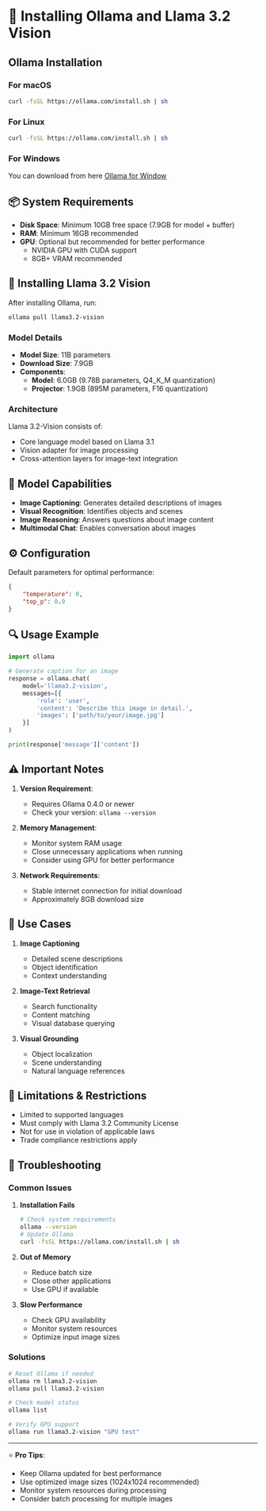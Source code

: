 # 🚀 Installing Ollama and Llama 3.2 Vision

## Ollama Installation

### For macOS
```bash
curl -fsSL https://ollama.com/install.sh | sh
```

### For Linux
```bash
curl -fsSL https://ollama.com/install.sh | sh
```

### For Windows
You can download from here [Ollama for Window ](https://ollama.com/download)

## 📦 System Requirements

- **Disk Space**: Minimum 10GB free space (7.9GB for model + buffer)
- **RAM**: Minimum 16GB recommended
- **GPU**: Optional but recommended for better performance
  - NVIDIA GPU with CUDA support
  - 8GB+ VRAM recommended

## 🔧 Installing Llama 3.2 Vision

After installing Ollama, run:
```bash
ollama pull llama3.2-vision
```

### Model Details

- **Model Size**: 11B parameters
- **Download Size**: 7.9GB
- **Components**:
  - **Model**: 6.0GB (9.78B parameters, Q4_K_M quantization)
  - **Projector**: 1.9GB (895M parameters, F16 quantization)

### Architecture
Llama 3.2-Vision consists of:
- Core language model based on Llama 3.1
- Vision adapter for image processing
- Cross-attention layers for image-text integration

## 🎯 Model Capabilities

- **Image Captioning**: Generates detailed descriptions of images
- **Visual Recognition**: Identifies objects and scenes
- **Image Reasoning**: Answers questions about image content
- **Multimodal Chat**: Enables conversation about images

## ⚙️ Configuration

Default parameters for optimal performance:
```json
{
    "temperature": 0,
    "top_p": 0.9
}
```

## 🔍 Usage Example

```python
import ollama

# Generate caption for an image
response = ollama.chat(
    model='llama3.2-vision',
    messages=[{
        'role': 'user',
        'content': 'Describe this image in detail.',
        'images': ['path/to/your/image.jpg']
    }]
)

print(response['message']['content'])
```

## ⚠️ Important Notes

1. **Version Requirement**:
   - Requires Ollama 0.4.0 or newer
   - Check your version: `ollama --version`

2. **Memory Management**:
   - Monitor system RAM usage
   - Close unnecessary applications when running
   - Consider using GPU for better performance

3. **Network Requirements**:
   - Stable internet connection for initial download
   - Approximately 8GB download size

## 🔬 Use Cases

1. **Image Captioning**
   - Detailed scene descriptions
   - Object identification
   - Context understanding

2. **Image-Text Retrieval**
   - Search functionality
   - Content matching
   - Visual database querying

3. **Visual Grounding**
   - Object localization
   - Scene understanding
   - Natural language references

## 🚫 Limitations & Restrictions

- Limited to supported languages
- Must comply with Llama 3.2 Community License
- Not for use in violation of applicable laws
- Trade compliance restrictions apply

## 🔧 Troubleshooting

### Common Issues

1. **Installation Fails**
   ```bash
   # Check system requirements
   ollama --version
   # Update Ollama
   curl -fsSL https://ollama.com/install.sh | sh
   ```

2. **Out of Memory**
   - Reduce batch size
   - Close other applications
   - Use GPU if available

3. **Slow Performance**
   - Check GPU availability
   - Monitor system resources
   - Optimize input image sizes

### Solutions

```bash
# Reset Ollama if needed
ollama rm llama3.2-vision
ollama pull llama3.2-vision

# Check model status
ollama list

# Verify GPU support
ollama run llama3.2-vision "GPU test"
```

---

⭐ **Pro Tips**:
- Keep Ollama updated for best performance
- Use optimized image sizes (1024x1024 recommended)
- Monitor system resources during processing
- Consider batch processing for multiple images
